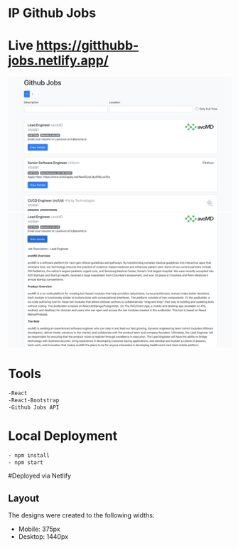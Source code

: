 # IP Github Jobs
# Live https://gitthubb-jobs.netlify.app/ 

![Design preview for the Home page](./assets/screen.png)
![Design preview for the Home active page](./assets/screen_active.png)

# Tools
    -React
    -React-Bootstrap
    -Github Jobs API

# Local Deployment
    - npm install 
    - npm start

#Deployed via Netlify

## Layout

The designs were created to the following widths:

- Mobile: 375px
- Desktop: 1440px




